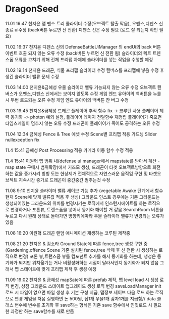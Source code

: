 # DragonSeed
11.01 19:47 천지윤
맵 팬스 트리 콜라이더 수정(오브젝트 탈출 막음), 오펜스,디펜스 신 종료 ui수정 (back버튼 누르면 신 전환)
디펜스 신은 수정 필요 (로드 잘 되는지 확인 필요)

11.02 16:37 천지윤 
디펜스 신의 DefenseBattleUiManager 의 endUi의 back 버튼 이벤트 호출 되지 않는 오류 수정 (back버튼 누르면 신 전환 됨)
슬라이더의 렉트 트렌스폼 오류를 고치기 위해 전체 프리팹 자체에 슬라이더를 넣는 작업을 수행할 예정 

11.02 19:14 천지윤
드래곤, 식물 프리팹 슬라이더 수정 캔버스를 프리팹에 넣음 수정 후 생긴 슬라이더 밸류 문제 수정 

11.03 14:00 천지윤&금혜성
우물 슬라이더 밸류 기능되지 않는 오류 수정 
오브젝트 캔버스가 오펜스,디펜스 신에서는 보이지 않도록 수정 
게임 엔드 유아이의 백버튼을 누를 시 두번 로드되는 오류 수정 
게임 엔드 유아이의 백버튼 잔 버그 수정

11.03 19:45 천지윤&금혜성
드래곤 플레이어 추적 함수 fix -> 코루틴 사용
플레이어 체력 동기화 -> photon 예외 설정, 플레이어 데미지 전달함수 재정립
플레이어가 죽으면 타임스케일이 멈추지 않는 오류 수정 
드래곤이 플레이어가 죽어도 공격하는 오류 수정 

11.04 12:34 금혜성
Fence & Tree 에셋 수정 
Scene별 프리팹 적용 
가드닝 Slider nullexception fix

11.4 15:41 금혜성
Post Processing 적용
카메라 이동 함수 수정 적용

11.4 15:41 이원혁
맵 범위 내(defense ui manager에서 mapstate를 받아서 계산 - map state 구매시 범위확장)에서 기즈모 생성, 드래곤이 타겟 오브젝트방향으로 회전하는 값을 증가시켜 빙빙 도는 현상제거 전체적으로 자연스러운 움직임 구현 및 타겟오브젝트 지속시간 증가로 드래곤이 중간중간 멈추는것 수정

11.08 9:10 천지윤
슬라이더 밸류 세이브 기능 추가 (vegetable Awake 단계에서 함수 현재 Scene에 맞게 밸류값 적용 후 생성)
그라운드 인스트 경우에는 기존 그라운드는 생성되어있는 그라운드의 위치를 변경시키는 로직에서 
인스턴시에이트를 하는 로직으로 변경하거나 포톤뷰, 트랜스폼을 넣어서 동기화 해야할 거 같음
SearchRoom 버튼을 누르고 다시 원래 상태로 돌아가면 방향키에따라 우물 슬라이더 밸류가 변경되는 오류가 있음 

11.08 16:20 이원혁
드래곤 랜덤 애니메이션 재생하는 코루틴 제작중

11.08 21:20 천지윤 & 김소라 
Ground State에 따른 fence,tree 생성 구현 중 (Gardening,offence Scene 기존 설치된 fence,tree 삭제 후 신 전환 시 생성하는 로직으로 변경)
포톤 뷰,트랜스폼 뷰를 컴포넌트 추가를 해서 동기화를 하는데, 생성은 동기화가 되지만 위치옮기는 거나 비활성화하는 시점이 달라서인지 동기화가 되지 않음
그래서 맵 스테이트에 맞게 프리팹 제작 후 생성 예정

11.09 19:02 천지윤 & 금혜성
mapSate에 따른 prefab 제작, 맵 level load 시 생성 로직 변경, 상점 그라운드 스테이트 업그레이드 생성 로직 변경
saveLoadManager init로드 시 파일이 없으면 파일 생성 후 기본 구성 지급, 맵정보 세이브 다음 로드 하는 로직으로 변경 
게임을 처음 실행하면 돈 500원, 집1개 우물1개 감자1개를 지급함// data 클래스 변수에 변수를 초기화 후 save하는 형식은 기존 save 함수에서 인잇로드 시 필요한 과정만 하는
save함수를 새로 만듬





